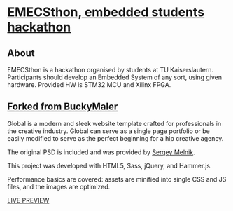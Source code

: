 # [EMECSthon, embedded students hackathon](https://emecsthon.eit.uni-kl.de)

## About

EMECSthon is a hackathon organised by students at TU Kaiserslautern. Participants should develop an Embedded System of any sort, using given hardware. Provided HW is STM32 MCU and Xilinx FPGA. 

## [Forked from BuckyMaler](https://github.com/BuckyMaler/global)

Global is a modern and sleek website template crafted for professionals in the creative industry. Global can serve as a single page portfolio or be easily modified to serve as the perfect beginning for a hip creative agency.

The original PSD is included and was provided by [Sergey Melnik](https://www.behance.net/SergeyMelnik).

This project was developed with HTML5, Sass, jQuery, and Hammer.js.

Performance basics are covered: assets are minified into single CSS and JS files, and the images are optimized.

[LIVE PREVIEW](https://emecsthon.eit.uni-kl.de)
